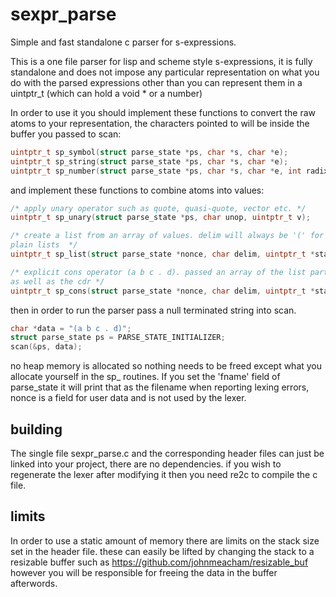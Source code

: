 # sexpr_parse
Simple and fast  standalone c parser for s-expressions. 

This is a one file parser for lisp and scheme style s-expressions, it is fully
standalone and does not impose any particular representation on what you do with
the parsed expressions other than you can represent them in a uintptr_t (which
can hold a void * or a number)

In order to use it you should implement these functions to convert the raw atoms
to your representation, the characters pointed to will be inside the buffer you
passed to scan:

```c
uintptr_t sp_symbol(struct parse_state *ps, char *s, char *e);
uintptr_t sp_string(struct parse_state *ps, char *s, char *e);
uintptr_t sp_number(struct parse_state *ps, char *s, char *e, int radix);
```
        
and implement these functions to combine atoms into values:


```c
/* apply unary operator such as quote, quasi-quote, vector etc. */
uintptr_t sp_unary(struct parse_state *ps, char unop, uintptr_t v);

/* create a list from an array of values. delim will always be '(' for
plain lists  */
uintptr_t sp_list(struct parse_state *nonce, char delim, uintptr_t *start, int len);

/* explicit cons operator (a b c . d). passed an array of the list part
as well as the cdr */
uintptr_t sp_cons(struct parse_state *nonce, char delim, uintptr_t *start, int len, uintptr_t cdr);
```

then in order to run the parser pass a null terminated string into scan.
```c
char *data = "(a b c . d)";
struct parse_state ps = PARSE_STATE_INITIALIZER;
scan(&ps, data);
```
no heap memory is allocated so nothing needs to be freed except what you
allocate yourself in the sp_ routines. If you set the 'fname' field of
parse_state it will print that as the filename when reporting lexing errors,
nonce is a field for user data and is not used by the lexer.


## building

The single file sexpr_parse.c and the corresponding header files can just be
linked into your project, there are no dependencies. if you wish to regenerate
the lexer after modifying it then you need re2c to compile the c file.

## limits

In order to use a static amount of memory there are limits on the stack size
set in the header file. these can easily be lifted by changing the stack to
a resizable buffer such as  https://github.com/johnmeacham/resizable_buf
however you will be responsible for freeing the data in the buffer
afterwords.
